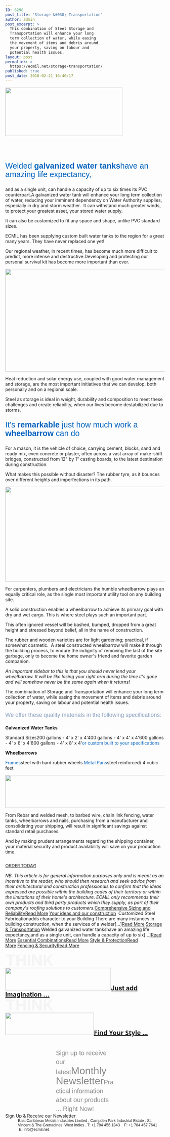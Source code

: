 ```yaml
---
ID: 6298
post_title: 'Storage &#038; Transportation'
author: admin
post_excerpt: >
  This combination of Steel Storage and
  Transportation will enhance your long
  term collection of water, while easing
  the movement of items and debris around
  your property, saving on labour and
  potential health issues.
layout: post
permalink: >
  https://ecmil.net/storage-transportation/
published: true
post_date: 2018-02-21 16:40:17
---
```

<span class="tve_image_frame"><img class="tve_image" style="width: 370px;" src="http://ecmil.net/master/wp-content/uploads/2018/02/master41-3.png" alt="" width="370" height="153" /></span>
<h2 class="tve_menu_title tve_p_center"></h2>
&nbsp;
<h3 class="tve_p_center" style="font-size: 25px; line-height: 25px;"></h3>
<h3 class="tve_p_center" style="font-size: 25px; line-height: 25px;" data-unit="px"></h3>
<h3 class="tve_p_center" style="font-size: 25px; line-height: 38px;"></h3>
<h3 class="tve_p_center" style="line-height: 38px;" data-unit="px"></h3>
<h3 class="tve_p_center" style="line-height: 38px; color: #2c8ff4;" data-unit="px"></h3>
<p style="font-size: 25px; line-height: 27px; color: #0063be;" data-unit="px"><span style="font-family: Arial,Helvetica,sans-serif;" data-css="tve-u-161b9308d6d">Welded <span style="font-weight: bold;">galvanized water tanks</span>have an amazing life expectancy,</span></p>
<p data-css="tve-u-161ba3437d2" data-unit="px">and as a single unit, can handle a capacity of up to six times its PVC counterpart.A galvanized water tank will enhance your long term collection of water, reducing your imminent dependency on Water Authority supplies, especially in dry and storm weather.  It can withstand much greater winds, to protect your greatest asset, your stored water supply.</p>
<p data-css="tve-u-161ba3437d7" data-unit="px">It can also be customized to fit any space and shape, unlike PVC standard sizes.</p>
<p data-css="tve-u-161ba3437d9" data-unit="px">ECMIL has been supplying custom built water tanks to the region for a great many years. They have never replaced one yet!</p>
<p data-css="tve-u-161ba3437da" data-unit="px">Our regional weather, in recent times, has become much more difficult to predict, more intense and destructive.Developing and protecting our personal survival kit has become more important than ever.</p>
<span class="tve_image_frame"><a href="http://ecmil.net/master/wp-content/uploads/2017/09/windandwater.jpg" rel=""><img class="tve_image wp-image-6004" title="windandwater" src="//ecmil.net/master/wp-content/uploads/2017/09/windandwater-620x324.jpg" alt="" width="620" height="324" data-id="6004" /></a></span>

Heat reduction and solar energy use, coupled with good water management and storage, are the most important initiatives that we can develop, both personally and on a regional scale.

Steel as storage is ideal in weight, durability and composition to meet these challenges and create reliability, when our lives become destabilized due to storms.
<p style="font-size: 25px; line-height: 27px; color: #0063be;" data-unit="px"><span style="font-family: Arial,Helvetica,sans-serif;" data-css="tve-u-161b9308d6d">It's<span style="font-weight: bold;"> remarkable</span> just </span><span style="font-family: Arial,Helvetica,sans-serif;" data-css="tve-u-161b9308d6d">how much work a <span style="font-weight: bold;">wheelbarrow</span> can do</span></p>
<p data-unit="px">For a mason, it is the vehicle of choice, carrying cement, blocks, sand and ready mix, even concrete or plaster, often across a vast array of make-shift bridges, constructed from 12" by 1" casting boards, to the latest destination during construction.</p>
<p data-unit="px">What makes this possible without disaster? The rubber tyre, as it bounces over different heights and imperfections in its path.</p>
<span class="tve_image_frame"><a href="http://ecmil.net/master/wp-content/uploads/2013/12/wbarrow.jpg" rel=""><img class="tve_image wp-image-4634" title="wbarrow" src="//ecmil.net/master/wp-content/uploads/2013/12/wbarrow.jpg" alt="" width="600" height="300" data-id="4634" /></a></span>
<p data-unit="px">For carpenters, plumbers and electricians the humble wheelbarrow plays an equally critical role, as the single most important utility tool on any building site.</p>
<p data-unit="px">A solid construction enables a wheelbarrow to achieve its primary goal with dry and wet cargo. This is where steel plays such an important part.</p>
This often ignored vessel will be bashed, bumped, dropped from a great height and stressed beyond belief, all in the name of construction.
<p data-unit="px">The rubber and wooden varieties are for light gardening; practical, if somewhat cosmetic.  A steel constructed wheelbarrow will make it through the building process, to endure the indignity of removing the last of the site garbage, only to become the home owner's friend and favorite garden companion.</p>
<p data-unit="px" data-css="tve-u-161ba497737"><em>An important sidebar to this is that you should never lend your wheelbarrow. It will be like losing your right arm during the time it's gone and will somehow never be the same again when it returns!</em></p>
<p data-unit="px">The combination of Storage and Transportation will enhance your long term collection of water, while easing the movement of items and debris around your property, saving on labour and potential health issues.</p>
<p style="font-size: 18px; line-height: 27px; color: #8ba1bf;" data-css="tve-u-161b93b4352" data-unit="px"><span class="bold_text" style="font-family: Arial, Helvetica, sans-serif; font-weight: 300;" data-css="tve-u-161b9132b91">We offer these quality materials in the following specifications:</span></p>
<p data-unit="px" data-css="tve-u-161ba3b42ab"><span style="font-weight: bold;">Galvanized Water Tanks</span></p>
<p data-unit="px">Standard Sizes200 gallons - 4' x 2' x 4'400 gallons - 4' x 4' x 4'600 gallons - 4' x 6' x 4'800 gallons - 4' x 8' x 4'<span style="color: #0062bf;" data-css="tve-u-161ba3be1f6">or custom built to your specifications</span></p>
<p data-unit="px" data-css="tve-u-161ba3c8b75"><span style="font-weight: bold;" data-css="tve-u-161ba3c8bc8">Wheelbarrows</span></p>
<p data-unit="px"><span style="color: #0062bf;" data-css="tve-u-161ba3cd84c">Frames</span>steel with hard rubber wheels.<span style="color: #0062bf;" data-css="tve-u-161ba3d40f9">Metal Pans</span>steel reinforced/ 4 cubic feet</p>
<span class="tve_image_frame"><img class="tve_image" style="width: 600px;" src="http://ecmil.net/master/wp-content/uploads/2018/02/directtoyou-3.png" alt="" width="600" height="104" /></span>
<p data-unit="px">From Rebar and welded mesh, to barbed wire, chain link fencing, water tanks, wheelbarrows and nails, purchasing from a manufacturer and consolidating your shipping, will result in significant savings against standard retail purchases.</p>
<p data-unit="px">And by making prudent arrangements regarding the shipping container, your material security and product availability will save on your production time.</p>

<h2 class="tve_p_center" style="font-size: 18px; line-height: 27px; color: #151515;"></h2>
<a class="tcb-button-link" href="http://ecmil.net/form/" rel="" data-css="tve-u-161b90c9dc6"><span class="tcb-button-texts"><span class="tcb-button-text thrv-inline-text" data-tve-custom-colour="12490113"><span style="font-family: 'Open Sans'; font-weight: 400;" data-css="tve-u-161b92768ae">ORDER TODAY!</span></span></span></a>

<em>NB. This article is for general information purposes only and is meant as an incentive to the reader, who should then research and seek advice from their architectural and construction professionals to confirm that the ideas expressed are possible within the building codes of their territory or within the limitations of their home's architecture. ECMIL only recommends their own products and third party products which they supply, as part of their company's roofing solutions to customers.</em><a href="http://ecmil.net/comprehensive-sizing-and-reliability/">Comprehensive Sizing and Reliability</a><a href="http://ecmil.net/comprehensive-sizing-and-reliability/">Read More</a> <a href="http://ecmil.net/your-ideas-and-our-construction/">Your ideas and our construction</a>  Customized Steel Fabricationadds character to your Building There are many instances in building construction, when the services of a welder[...]<a href="http://ecmil.net/your-ideas-and-our-construction/">Read More</a> <a href="http://ecmil.net/storage-transportation/">Storage &amp; Transportation</a> Welded galvanized water tankshave an amazing life expectancy,and as a single unit, can handle a capacity of up to six[...]<a href="http://ecmil.net/storage-transportation/">Read More</a> <a href="http://ecmil.net/essential-combinations/">Essential Combinations</a><a href="http://ecmil.net/essential-combinations/">Read More</a> <a href="http://ecmil.net/style-protection/">Style &amp; Protection</a><a href="http://ecmil.net/style-protection/">Read More</a> <a href="http://ecmil.net/fencing-security/">Fencing &amp; Security</a><a href="http://ecmil.net/fencing-security/">Read More</a>
<h1 class="rft tve_p_center" style="font-size: 48px; line-height: 48px; margin-top: 0px !important; margin-bottom: 0px !important; color: #f4f4f4;" data-css="tve-u-161b91cb0f5" data-unit="px"><span class="tve_custom_font_size rft" style="font-size: 48px; font-weight: bold;"><span style="font-weight: bold;">​</span>THINK</span></h1>
<span class="tve_image_frame"><img class="tve_image" style="width: 334px;" src="http://ecmil.net/master/wp-content/uploads/2018/02/z2-3.png" alt="" width="334" height="71" /></span><a class="tcb-button-link" style="font-size: 20px; line-height: 20px;" href="http://ecmil.net/zincalume" rel="" data-css="tve-u-161b91ec318"><span class="tcb-button-texts"><span class="tcb-button-text thrv-inline-text" data-tve-custom-colour="99313492" data-css="tve-u-161b9200660"><span style="font-weight: bold;">J</span><span style="font-weight: bold; font-style: normal;">ust ad​d Imagination ...</span></span></span></a>
<h1 class="rft tve_p_center" style="font-size: 48px; line-height: 48px; margin-top: 0px !important; margin-bottom: 0px !important; color: #f4f4f4;" data-css="tve-u-161b9383ebd" data-unit="px"><span class="tve_custom_font_size rft" style="font-size: 48px; font-weight: bold;">THINK</span></h1>
<span class="tve_image_frame"><img class="tve_image" style="width: 280px;" src="http://ecmil.net/master/wp-content/uploads/2018/02/c-3.png" alt="" width="280" height="70" /></span><a class="tcb-button-link" style="font-size: 20px; line-height: 20px;" href="http://ecmil.net/ecmil-roofing/" rel="" data-css="tve-u-161b91e6f87"><span class="tcb-button-texts"><span class="tcb-button-text thrv-inline-text" data-tve-custom-colour="75049421" data-css="tve-u-161b9208b51"><span style="font-family: 'Open Sans'; font-weight: bold; font-style: normal;" data-css="tve-u-161b91f5889">Find Your Style ...</span></span></span></a>
<p class="tve_p_center" style="color: #898989; font-size: 20px; line-height: 28px; margin: 40px 160px 0px !important;" data-unit="px"><span style="font-family: Arial,Helvetica,sans-serif;" data-css="tve-u-161b9391314">Sign up to receive our latest</span><span class="tve_custom_font_size rft" style="font-size: 32px;" data-css="tve-u-161b9391378"><span class="italic_text"><span style="font-family: Arial,Helvetica,sans-serif;" data-css="tve-u-161b93913d3">Monthly Newsletter</span></span></span><span class="tve_custom_font_size rft" style="font-size: 32px;" data-css="tve-u-161b9391430"><span class="italic_text"><span class="tve_custom_font_size" style="font-size: 20px;" data-css="tve-u-161b939148c"><span style="font-family: Arial,Helvetica,sans-serif;" data-css="tve-u-161b939440e">Practical information about our products ... </span><span style="font-family: Arial,Helvetica,sans-serif;" data-css="tve-u-161b939446c">Right Now!</span></span></span></span></p>
Sign Up &amp; Receive our Newsletter
<p class="tve_p_center" style="margin: 0px 0px 0px 40px; border: none; padding: 0px; font-size: 12px; font-family: Arial, Helvetica, sans-serif; text-align: left;">East Caribbean Metals Industries Limited . Campden Park Industrial Estate . St. Vincent &amp; The Grenadines  West Indies . T: +1 784 456 1843    F: +1 784 457 7641    E: info@ecmil.net</p>